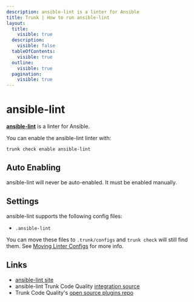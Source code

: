 ```yaml
---
description: ansible-lint is a linter for Ansible
title: Trunk | How to run ansible-lint
layout:
  title:
    visible: true
  description:
    visible: false
  tableOfContents:
    visible: true
  outline:
    visible: true
  pagination:
    visible: true
---
```


# ansible-lint

[**ansible-lint**](https://github.com/ansible/ansible-lint#readme) is a linter for Ansible.

You can enable the ansible-lint linter with:

```shell
trunk check enable ansible-lint
```

## Auto Enabling

ansible-lint will never be auto-enabled. It must be enabled manually.

## Settings

ansible-lint supports the following config files:
* `.ansible-lint`

You can move these files to `.trunk/configs` and `trunk check` will still find them. See [Moving Linter Configs](..#moving-linter-configs) for more info.




## Links

- [ansible-lint site](https://github.com/ansible/ansible-lint#readme)
- ansible-lint Trunk Code Quality [integration source](https://github.com/trunk-io/plugins/tree/main/linters/ansible-lint)
- Trunk Code Quality's [open source plugins repo](https://github.com/trunk-io/plugins/tree/main)
